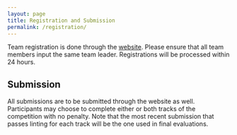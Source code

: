 ```yaml
---
layout: page
title: Registration and Submission
permalink: /registration/
---
```


Team registration is done through the [website](https://finrl-contest-2023.web.app/). Please ensure that all team members input the same team leader. Registrations will be processed within 24 hours.

## Submission
All submissions are to be submitted through the website as well. Participants may choose to complete either or both tracks of the competition with no penalty. Note that the most recent submission that passes linting for each track will be the one used in final evaluations.